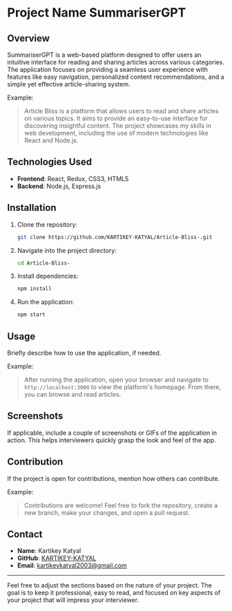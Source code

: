 # Project Name SummariserGPT

## Overview

SummariserGPT is a web-based platform designed to offer users an intuitive interface for reading and sharing articles across various categories. The application focuses on providing a seamless user experience with features like easy navigation, personalized content recommendations, and a simple yet effective article-sharing system.

Example:
> Article Bliss is a platform that allows users to read and share articles on various topics. It aims to provide an easy-to-use interface for discovering insightful content. The project showcases my skills in web development, including the use of modern technologies like React and Node.js.

## Technologies Used

- **Frontend**: React, Redux, CSS3, HTML5
- **Backend**: Node.js, Express.js


## Installation

1. Clone the repository:
   ```bash
   git clone https://github.com/KARTIKEY-KATYAL/Article-Bliss-.git
   ```

2. Navigate into the project directory:
   ```bash
   cd Article-Bliss-
   ```

3. Install dependencies:
   ```bash
   npm install
   ```

4. Run the application:
   ```bash
   npm start
   ```

## Usage

Briefly describe how to use the application, if needed.

Example:
> After running the application, open your browser and navigate to `http://localhost:3000` to view the platform's homepage. From there, you can browse and read articles.

## Screenshots

If applicable, include a couple of screenshots or GIFs of the application in action. This helps interviewers quickly grasp the look and feel of the app.

## Contribution

If the project is open for contributions, mention how others can contribute.

Example:
> Contributions are welcome! Feel free to fork the repository, create a new branch, make your changes, and open a pull request.

## Contact

- **Name**: Kartikey Katyal
- **GitHub**: [KARTIKEY-KATYAL](https://github.com/KARTIKEY-KATYAL)
- **Email**: kartikeykatyal2003@gmail.com

---

Feel free to adjust the sections based on the nature of your project. The goal is to keep it professional, easy to read, and focused on key aspects of your project that will impress your interviewer.
